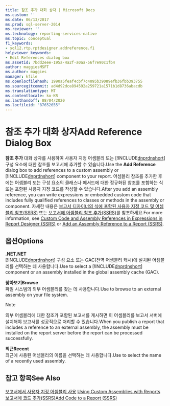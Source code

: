 ```yaml
---
title: 참조 추가 대화 상자 | Microsoft Docs
ms.custom: ''
ms.date: 06/13/2017
ms.prod: sql-server-2014
ms.reviewer: ''
ms.technology: reporting-services-native
ms.topic: conceptual
f1_keywords:
- sql12.rtp.rptdesigner.addreference.f1
helpviewer_keywords:
- Edit References dialog box
ms.assetid: 7bdd2eee-195a-4a2f-a0aa-56f7e90c1fb4
author: maggiesMSFT
ms.author: maggies
manager: kfile
ms.openlocfilehash: 1990a5feaf4cbf7c4095b39089efb36fbb393755
ms.sourcegitcommit: ad4d92dce894592a259721a1571b1d8736abacdb
ms.translationtype: MT
ms.contentlocale: ko-KR
ms.lasthandoff: 08/04/2020
ms.locfileid: "87652655"
---
```

# <a name="add-reference-dialog-box"></a><span data-ttu-id="c7984-102">참조 추가 대화 상자</span><span class="sxs-lookup"><span data-stu-id="c7984-102">Add Reference Dialog Box</span></span>
  <span data-ttu-id="c7984-103">**참조 추가** 대화 상자를 사용하여 사용자 지정 어셈블리 또는 [!INCLUDE[dnprdnshort](../includes/dnprdnshort-md.md)] 구성 요소에 대한 참조를 보고서에 추가할 수 있습니다.</span><span class="sxs-lookup"><span data-stu-id="c7984-103">Use the **Add Reference** dialog box to add references to a custom assembly or [!INCLUDE[dnprdnshort](../includes/dnprdnshort-md.md)] component to your report.</span></span> <span data-ttu-id="c7984-104">어셈블리 참조를 추가한 후에는 어셈블리 또는 구성 요소의 클래스나 메서드에 대한 정규화된 참조를 포함하는 식 또는 포함된 사용자 지정 코드를 작성할 수 있습니다.</span><span class="sxs-lookup"><span data-stu-id="c7984-104">After you add an assembly reference, you can write expressions or embedded custom code that includes fully qualified references to classes or methods in the assembly or component.</span></span> <span data-ttu-id="c7984-105">자세한 내용은 [보고서 디자이너의 식에 포함된 사용자 지정 코드 및 어셈블리 참조&#40;SSRS&#41;](report-design/custom-code-and-assembly-references-in-expressions-in-report-designer-ssrs.md) 또는 [보고서에 어셈블리 참조 추가&#40;SSRS&#41;](report-design/add-an-assembly-reference-to-a-report-ssrs.md)를 참조하세요.</span><span class="sxs-lookup"><span data-stu-id="c7984-105">For more information, see [Custom Code and Assembly References in Expressions in Report Designer &#40;SSRS&#41;](report-design/custom-code-and-assembly-references-in-expressions-in-report-designer-ssrs.md) or [Add an Assembly Reference to a Report &#40;SSRS&#41;](report-design/add-an-assembly-reference-to-a-report-ssrs.md).</span></span>  
  
## <a name="options"></a><span data-ttu-id="c7984-106">옵션</span><span class="sxs-lookup"><span data-stu-id="c7984-106">Options</span></span>  
 <span data-ttu-id="c7984-107">**.NET**</span><span class="sxs-lookup"><span data-stu-id="c7984-107">**.NET**</span></span>  
 <span data-ttu-id="c7984-108">[!INCLUDE[dnprdnshort](../includes/dnprdnshort-md.md)] 구성 요소 또는 GAC(전역 어셈블리 캐시)에 설치된 어셈블리를 선택하는 데 사용합니다.</span><span class="sxs-lookup"><span data-stu-id="c7984-108">Use to select a [!INCLUDE[dnprdnshort](../includes/dnprdnshort-md.md)] component or an assembly installed in the global assembly cache (GAC).</span></span>  
  
 <span data-ttu-id="c7984-109">**찾아보기**</span><span class="sxs-lookup"><span data-stu-id="c7984-109">**Browse**</span></span>  
 <span data-ttu-id="c7984-110">파일 시스템의 외부 어셈블리를 찾는 데 사용합니다.</span><span class="sxs-lookup"><span data-stu-id="c7984-110">Use to browse to an external assembly on your file system.</span></span>  
  
> [!NOTE]  
>  <span data-ttu-id="c7984-111">외부 어셈블리에 대한 참조가 포함된 보고서를 게시하면 이 어셈블리를 보고서 서버에 설치해야 보고서를 성공적으로 처리할 수 있습니다.</span><span class="sxs-lookup"><span data-stu-id="c7984-111">When you publish a report that includes a reference to an external assembly, the assembly must be installed on the report server before the report can be processed successfully.</span></span>  
  
 <span data-ttu-id="c7984-112">**최근**</span><span class="sxs-lookup"><span data-stu-id="c7984-112">**Recent**</span></span>  
 <span data-ttu-id="c7984-113">최근에 사용된 어셈블리의 이름을 선택하는 데 사용합니다.</span><span class="sxs-lookup"><span data-stu-id="c7984-113">Use to select the name of a recently used assembly.</span></span>  
  
## <a name="see-also"></a><span data-ttu-id="c7984-114">참고 항목</span><span class="sxs-lookup"><span data-stu-id="c7984-114">See Also</span></span>  
 <span data-ttu-id="c7984-115">[보고서에서 사용자 지정 어셈블리 사용](custom-assemblies/using-custom-assemblies-with-reports.md) </span><span class="sxs-lookup"><span data-stu-id="c7984-115">[Using Custom Assemblies with Reports](custom-assemblies/using-custom-assemblies-with-reports.md) </span></span>  
 [<span data-ttu-id="c7984-116">보고서에 코드 추가&#40;SSRS&#41;</span><span class="sxs-lookup"><span data-stu-id="c7984-116">Add Code to a Report &#40;SSRS&#41;</span></span>](report-design/add-code-to-a-report-ssrs.md)  
  
  
